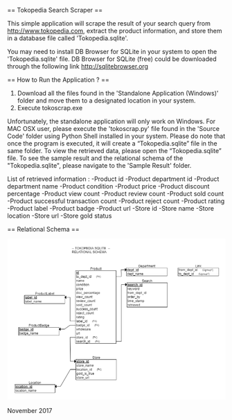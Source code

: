 == Tokopedia Search Scraper ==

This simple application will scrape the result of your search query from http://www.tokopedia.com,
extract the product information, and store them in a database file called 'Tokopedia.sqlite'.

You may need to install DB Browser for SQLite in your system to open the 'Tokopedia.sqlite'
file. DB Browser for SQLite (free) could be downloaded through the following link http://sqlitebrowser.org

== How to Run the Application ? ==  

1. Download all the files found in the 'Standalone Application (Windows)' folder and
  move them to a designated location in your system.
2. Execute tokoscrap.exe

Unfortunately, the standalone application will only work on Windows. For MAC OSX user,
please execute the 'tokoscrap.py' file found in the 'Source Code' folder using Python Shell
installed in your system. Please do note that once the program is executed,
it will create a “Tokopedia.sqlite” file in the same folder. To view the retrieved data,
please open the “Tokopedia.sqlite” file. To see the sample result and the
relational schema of the "Tokopedia.sqlite", please navigate to the
'Sample Result' folder.

List of retrieved information :
-Product id
-Product department id
-Product department name
-Product condition
-Product price
-Product discount percentage
-Product view count
-Product review count
-Product sold count
-Product successful transaction count
-Product reject count
-Product rating
-Product label
-Product badge
-Product url
-Store id
-Store name
-Store location
-Store url
-Store gold status

== Relational Schema == 

![Relational Schema](https://github.com/fernanditerahadi/Ecommerce_Search_Scraper/blob/master/Sample%20Result/Tokoscrap%20Relational%20Schema.png)

November 2017

